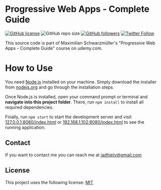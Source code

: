# Progressive Web Apps - Complete Guide

[![GitHub license](https://img.shields.io/badge/license-MIT-blue.svg)](https://github.com/Jadhielv/course-project-pwa/blob/master/LICENSE)
![GitHub repo size](https://img.shields.io/github/repo-size/jadhielv/course-project-pwa)
[![GitHub followers](https://img.shields.io/github/followers/jadhielv.svg?style=social&label=Follow&maxAge=2592000)](https://github.com/jadhielv?tab=followers)
[![Twitter Follow](https://img.shields.io/twitter/follow/jadhielv?style=social)](https://twitter.com/intent/follow?screen_name=jadhielv)

This source code is part of Maximilian Schwarzmüller's "Progressive Web Apps - Complete Guide" course on udemy.com.

# How to Use
You need [Node.js](https://nodejs.org) installed on your machine. Simply download the installer from [nodejs.org](https://nodejs.org) and go through the installation steps.

Once Node.js is installed, open your command prompt or terminal and **navigate into this project folder**. There, run `npm install` to install all required dependencies.

Finally, run `npm start` to start the development server and visit [127.0.0.1:8080/index.html](https://127.0.0.1:8080/index.html) or [192.168.1.102:8080/index.html](https://192.168.1.102:8080/index.html) to see the running application.

## Contact

If you want to contact me you can reach me at <jadhielv@gmail.com>

## License
<!--- If you're not sure which open license to use see https://choosealicense.com/--->

This project uses the following license: [MIT](<https://choosealicense.com/licenses/mit/>)
